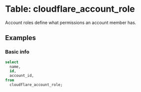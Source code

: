 # Table: cloudflare_account_role

Account roles define what permissions an account member has.

## Examples

### Basic info

```sql
select
  name,
  id,
  account_id,
from
  cloudflare_account_role;
```
